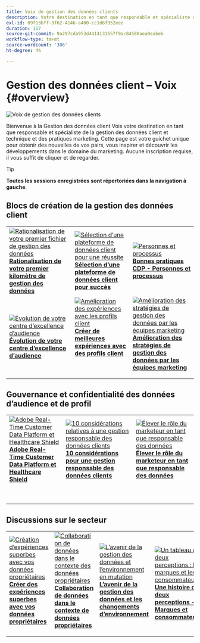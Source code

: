 ```yaml
---
title: Voix de gestion des données clients
description: Votre destination en tant que responsable et spécialiste des pratiques techniques et marketing de la gestion des données client.  Cette page est votre guichet unique pour obtenir des nouvelles de vos pairs, vous inspirer et découvrir les développements dans le domaine du marketing.
exl-id: 09f13bff-9f62-4146-a400-cc1d6f952eee
duration: 117
source-git-commit: 9a297cda953d4414131657f9ac84580aea0eabeb
workflow-type: tm+mt
source-wordcount: '306'
ht-degree: 4%

---
```


# Gestion des données client – Voix {#overview}

<img alt="Voix de gestion des données clients" src="./assets/cdp-voices-banner.png" />

Bienvenue à la Gestion des données client Vois votre destination en tant que responsable et spécialiste de la gestion des données client et technique et des pratiques marketing. Cette page est votre guichet unique pour obtenir des nouvelles de vos pairs, vous inspirer et découvrir les développements dans le domaine du marketing. Aucune inscription requise, il vous suffit de cliquer et de regarder.

>[!TIP]
>
>**Toutes les sessions enregistrées sont répertoriées dans la navigation à gauche**.

## Blocs de création de la gestion des données client

<table>
  <tr>
   <td>
      <a href="./cdm/first-mile.md">
      <img alt="Rationalisation de votre premier fichier de gestion des données" src="./assets/first-mile.png"/>
      </a>
      <div>
         <a href="./cdm/first-mile.md"><strong>Rationalisation de votre premier kilomètre de gestion des données</strong></a>
         <br/>
      </div>
   </td>
   <td>
      <a href="./cdm/cdp-success.md">
      <img alt="Sélection d’une plateforme de données client pour une réussite" src="./assets/cdp-success.png"/>
      </a>
      <div>
         <a href="./cdm/cdp-success.md"><strong>Sélection d’une plateforme de données client pour succès</strong></a>
         <br/>
      </div>
    </td>
    <td>
      <a href="./cdm/people-and-process.md">
      <img alt="Personnes et processus" src="./assets/people-and-process.png"/>
      </a>
      <div>
         <a href="./cdm/people-and-process.md"><strong>Bonnes pratiques CDP - Personnes et processus</strong></a>
         <br/>
      </div>
    </td>
   </tr>
   <tr> 
   <td>
      <a href="./cdm/evolving-your-audience-center-of-excellence.md">
      <img alt="Évolution de votre centre d’excellence d’audience" src="./assets/evolving-your-audience-center-of-excellence.png"/>
      </a>
      <div>
         <a href="./cdm/evolving-your-audience-center-of-excellence.md"><strong>Évolution de votre centre d’excellence d’audience</strong></a>
         <br/>
      </div>
    </td>
   <td>
      <a href="./cdm/building-better-experiences-with-customer-profiles.md">
      <img alt="Amélioration des expériences avec les profils client" src="./assets/building-better-experiences-with-customer-profiles.png"/>
      </a>
      <div>
         <a href="./cdm/building-better-experiences-with-customer-profiles.md"><strong>Créer de meilleures expériences avec des profils client</strong></a>
      </div>
      <p>
        <br/>
    </td>
   <td>
      <a href="./cdm/how-marketing-teams-are-improving-data-management-strategies.md">
      <img alt="Amélioration des stratégies de gestion des données par les équipes marketing" src="./assets/how-marketing-teams-are-improving-data-management-strategies.png"/>
      </a>
      <div>
         <a href="./cdm/how-marketing-teams-are-improving-data-management-strategies.md"><strong>Amélioration des stratégies de gestion des données par les équipes marketing</strong></a>
      </div>
      <p>
      </p>
    </td>
  </tr>
</table>

## Gouvernance et confidentialité des données d’audience et de profil

<table>
  <tr>
   <td>
      <a href="./governance/healthcare-shield.md">
      <img alt="Adobe Real-Time Customer Data Platform et Healthcare Shield" src="./assets/healthcare-shield.png"/>
      </a>
      <div>
         <a href="./governance/healthcare-shield.md"><strong>Adobe Real-Time Customer Data Platform et Healthcare Shield</strong></a>
         <br/>
      </div>
      <p>
        <br/>
   </td> 
   <td>
      <a href="https://experienceleague.adobe.com/docs/platform-learn/tutorials/privacy/ten-considerations-for-responsible-customer-data-management.html">
      <img alt="10 considérations relatives à une gestion responsable des données clients" src="./assets/ten-considerations-for-responsible-customer-data-management.png"/>
      </a>
      <div>
         <a href="https://experienceleague.adobe.com/docs/platform-learn/tutorials/privacy/ten-considerations-for-responsible-customer-data-management.html"><strong>10 considérations pour une gestion responsable des données clients</strong></a>
         <br/>
      </div>
      <p>
        <br/>
    </td>
    <td>
      <a href="https://experienceleague.adobe.com/docs/platform-learn/tutorials/privacy/elevating-the-marketers-role-as-a-data-steward.html">
      <img alt="Élever le rôle du marketeur en tant que responsable des données" src="./assets/elevating-the-marketers-role-as-a-data-steward.png"/>
      </a>
      <div>
         <a href="https://experienceleague.adobe.com/docs/platform-learn/tutorials/privacy/elevating-the-marketers-role-as-a-data-steward.html"><strong>Élever le rôle du marketeur en tant que responsable des données</strong></a>
         <br/>
      </div>
      <p>
        <br/>
       </p>
    </td>
  </tr>
</table>

## Discussions sur le secteur

<table>
  <tr>
     <td>
      <a href="./industry/build-superb-experiences-with-your-first-party-data.md">
      <img alt="Création d’expériences superbes avec vos données propriétaires" src="./assets/build-superb-experiences-with-your-first-party-data.png"/>
      </a>
      <div>
         <a href="./industry/build-superb-experiences-with-your-first-party-data.md"><strong>Créer des expériences superbes avec vos données propriétaires</strong></a>
      </div>
      <p>
      </p>
    </td>
     <td>
      <a href="./industry/data-collaboration-in-the-first-party-data-context.md">
      <img alt="Collaboration de données dans le contexte des données propriétaires" src="./assets/data-collaboration-in-the-first-party-data-context.png"/>
      </a>
      <div>
         <a href="./industry/data-collaboration-in-the-first-party-data-context.md"><strong>Collaboration de données dans le contexte de données propriétaires</strong></a>
      </div>
      <p>
      </p>
    </td>
     <td>
      <a href="./industry/the-future-of-data-management-and-the-changing-environment.md">
      <img alt="L’avenir de la gestion des données et l’environnement en mutation" src="./assets/the-future-of-data-management-and-the-changing-environment.png"/>
      </a>
      <div>
         <a href="./industry/the-future-of-data-management-and-the-changing-environment.md"><strong>L’avenir de la gestion des données et les changements d’environnement</strong></a>
      </div>
      <p>
      </p>
    </td>
   <td>
      <a href="./industry/brands-vs-consumers.md">
      <img alt="Un tableau de deux perceptions : les marques et les consommateurs" src="./assets/brands-vs-consumers.png"/>
      </a>
      <div>
         <a href="./industry/brands-vs-consumers.md"><strong>Une histoire de deux perceptions - Marques et consommateurs</strong></a>
         <br/>
      </div>
    </td>
  </tr>
</table>
